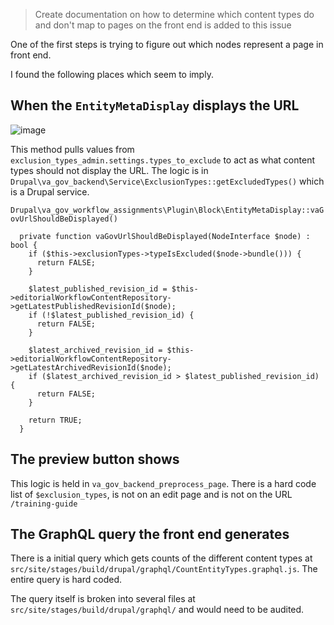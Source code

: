 > Create documentation on how to determine which content types do and don't map to pages on the front end is added to this issue

One of the first steps is trying to figure out which nodes represent a page in front end.

I found the following places which seem to imply.

## When the `EntityMetaDisplay` displays the URL

![image](https://user-images.githubusercontent.com/121603/115289251-5e6a9200-a120-11eb-95cc-b2fe3a652a3b.png)

This method pulls values from `exclusion_types_admin.settings.types_to_exclude` to act as what content types should not display the URL.  The logic is in `Drupal\va_gov_backend\Service\ExclusionTypes::getExcludedTypes()` which is a Drupal service.


`Drupal\va_gov_workflow_assignments\Plugin\Block\EntityMetaDisplay::vaGovUrlShouldBeDisplayed()`
```
  private function vaGovUrlShouldBeDisplayed(NodeInterface $node) : bool {
    if ($this->exclusionTypes->typeIsExcluded($node->bundle())) {
      return FALSE;
    }

    $latest_published_revision_id = $this->editorialWorkflowContentRepository->getLatestPublishedRevisionId($node);
    if (!$latest_published_revision_id) {
      return FALSE;
    }

    $latest_archived_revision_id = $this->editorialWorkflowContentRepository->getLatestArchivedRevisionId($node);
    if ($latest_archived_revision_id > $latest_published_revision_id) {
      return FALSE;
    }

    return TRUE;
  }
```

## The preview button shows

This logic is held in `va_gov_backend_preprocess_page`.  There is a hard code list of `$exclusion_types`, is not on an edit page and is not on the URL `/training-guide`

## The GraphQL query the front end generates

There is a initial query which gets counts of the different content types at `src/site/stages/build/drupal/graphql/CountEntityTypes.graphql.js`.  The entire query is hard coded.

The query itself is broken into several files at `src/site/stages/build/drupal/graphql/` and would need to be audited.
